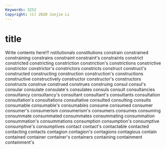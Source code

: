 ```yaml
---
Keywords: 3252
Copyright: (C) 2020 Junjie Li
---
```


# title

Write contents here!!!
nstitutionals 
constitutions
constrain 
constrained 
constraining 
constrains 
constraint 
constraint's 
constraints 
constrict 
constricted 
constricting
constriction 
constriction's 
constrictions 
constrictive 
constrictor 
constrictor's 
constrictors 
constricts 
construct 
construct's
constructed 
constructing 
construction 
construction's 
constructions 
constructive 
constructively 
constructor 
constructor's 
constructors
constructs 
construe 
construed 
construes 
construing 
consul 
consul's 
consular 
consulate 
consulate's
consulates 
consuls 
consult 
consultancies 
consultancy 
consultancy's 
consultant 
consultant's 
consultants 
consultation
consultation's 
consultations 
consultative 
consulted 
consulting 
consults 
consumable 
consumable's 
consumables 
consume
consumed 
consumer 
consumer's 
consumerism 
consumerism's 
consumers 
consumes 
consuming 
consummate 
consummated
consummates 
consummating 
consummation 
consummation's 
consummations 
consumption 
consumption's 
consumptive 
consumptive's 
consumptives
contact 
contact's 
contactable 
contacted 
contacting 
contacts 
contagion 
contagion's 
contagions 
contagious
contain 
contained 
container 
container's 
containers 
containing 
containment 
containment's 
